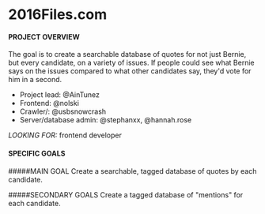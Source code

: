 # 2016Files.com
#### PROJECT OVERVIEW

The goal is to create a searchable database of quotes for not just Bernie, but every candidate, on a variety of issues. If people could see what Bernie says on the issues compared to what other candidates say, they'd vote for him in a second.

- Project lead: @AinTunez
- Frontend: @nolski
- Crawler/: @usbsnowcrash
- Server/database admin: @stephanxx, @hannah.rose

*LOOKING FOR:*
frontend developer

#### SPECIFIC GOALS

#####MAIN GOAL
Create a searchable, tagged database of quotes by each candidate.

#####SECONDARY GOALS
Create a tagged database of "mentions" for each candidate.
